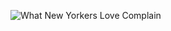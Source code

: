 

![What New Yorkers Love Complain](https://user-images.githubusercontent.com/11237613/144486542-4341f993-db47-4f04-9d06-8b503633228b.png)
